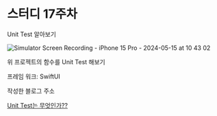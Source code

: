 # 스터디 17주차 

Unit Test 알아보기

![Simulator Screen Recording - iPhone 15 Pro - 2024-05-15 at 10 43 02](https://github.com/h2kangrok/SwiftStudy/assets/129154834/cb8508a4-f4dd-4ef3-bf1b-dc50f34745c6)

위 프로젝트의 함수를 Unit Test 해보기

프레임 워크: SwiftUI

작성한 블로그 주소

[Unit Test는 무엇인가??](https://h2kangrok.tistory.com/51)<br/>


